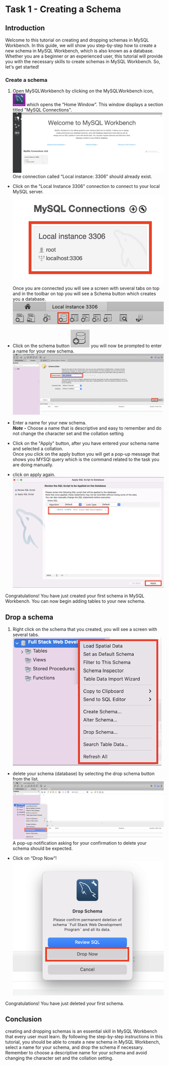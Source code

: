 # **Task 1 - Creating a Schema**

## **Introduction**

Welcome to this tutorial on creating and dropping schemas in MySQL Workbench. In this guide, we will show you step-by-step how to create a new schema in MySQL Workbench, which is also known as a database.
Whether you are a beginner or an experienced user, this tutorial will provide you with the necessary skills to create schemas in MySQL Workbench. So, let's get started!

### **Create a schema**

1. Open MySQLWorkbench by clicking on the MySQLWorkbench icon,
   <img src="/images/MYSQL-icon.png" alt= “” width="40px" height="40px"> which opens the “Home Window”. This window displays a section titled "MySQL Connections".
   ![image](/images/HomePage.png)  
   One connection called “Local instance: 3306” should already exist.

- Click on the "Local Instance 3306" connection to connect to your local MySQL server.  
  ![image](/images/RootConnection.png)  
  Once you are connected you will see a screen with several tabs on top and in the toolbar on top you will see a Schema button which creates you a database.  
  ![image](/images/Toolbar.png)

- Click on the schema button
  ![image](/images/Schema-icon.png) you will now be prompted to enter a name for your new schema.  
  ![image](/images/Create_schema.png)

- Enter a name for your new schema.  
  **_Note -_** Choose a name that is descriptive and easy to remember and do not change the character set and the collation setting

- Click on the "Apply" button, after you have entered your schema name and selected a collation.  
  Once you click on the apply button you will get a pop-up message that shows you MYSQl query which is the command related to the task you are doing manually.

- click on apply again.  
  ![image](/images/completeSchema.png)

Congratulations! You have just created your first schema in MySQL Workbench. You can now begin adding tables to your new schema.

## Drop a schema

1. Right click on the schema that you created, you will see a screen with several tabs.  
   ![image](/images/drop_rightclick.png)

- delete your schema (database) by selecting the drop schema button from the list.
  ![image](/images/DropSchema.png)  
  A pop-up notification asking for your confirmation to delete your schema should be expected.

- Click on “Drop Now”!  
  ![image](/images/DropNow.png)

Congratulations! You have just deleted your first schema.

## **Conclusion**

creating and dropping schemas is an essential skill in MySQL Workbench that every user must learn. By following the step-by-step instructions in this tutorial, you should be able to create a new schema in MySQL Workbench, select a name for your schema, and drop the schema if necessary. Remember to choose a descriptive name for your schema and avoid changing the character set and the collation setting.
